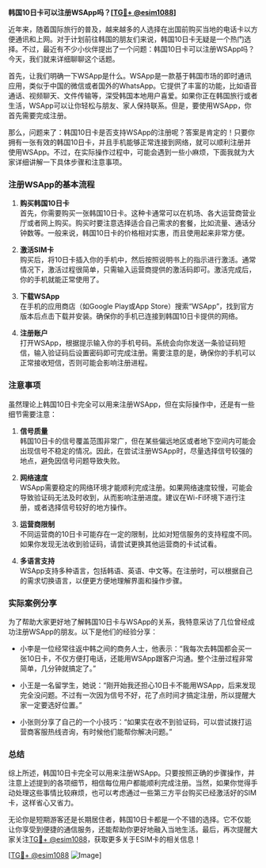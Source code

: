 **韩国10日卡可以注册WSApp吗？[[TG💪+ @esim1088](https://t.me/s/esim1088)]**

近年来，随着国际旅行的普及，越来越多的人选择在出国前购买当地的电话卡以方便通讯和上网。对于计划前往韩国的朋友们来说，韩国10日卡无疑是一个热门选择。不过，最近有不少小伙伴提出了一个问题：韩国10日卡可以注册WSApp吗？今天，我们就来详细聊聊这个话题。

首先，让我们明确一下WSApp是什么。WSApp是一款基于韩国市场的即时通讯应用，类似于中国的微信或者国外的WhatsApp。它提供了丰富的功能，比如语音通话、视频聊天、文件传输等，深受韩国本地用户喜爱。如果你正在韩国旅行或者生活，WSApp可以让你轻松与朋友、家人保持联系。但是，要使用WSApp，你首先需要完成注册。

那么，问题来了：韩国10日卡是否支持WSApp的注册呢？答案是肯定的！只要你拥有一张有效的韩国10日卡，并且手机能够正常连接到网络，就可以顺利注册并使用WSApp。不过，在实际操作过程中，可能会遇到一些小麻烦，下面我就为大家详细讲解一下具体步骤和注意事项。

### 注册WSApp的基本流程

1. **购买韩国10日卡**  
   首先，你需要购买一张韩国10日卡。这种卡通常可以在机场、各大运营商营业厅或者网上购买。购买时要注意选择适合自己需求的套餐，比如流量、通话分钟数等。一般来说，韩国10日卡的价格相对实惠，而且使用起来非常方便。

2. **激活SIM卡**  
   购买后，将10日卡插入你的手机中，然后按照说明书上的指示进行激活。通常情况下，激活过程很简单，只需输入运营商提供的激活码即可。激活完成后，你的手机就能正常使用了。

3. **下载WSApp**  
   在手机的应用商店（如Google Play或App Store）搜索“WSApp”，找到官方版本后点击下载并安装。确保你的手机已连接到韩国10日卡提供的网络。

4. **注册账户**  
   打开WSApp，根据提示输入你的手机号码。系统会向你发送一条验证码短信，输入验证码后设置密码即可完成注册。需要注意的是，确保你的手机可以正常接收短信，否则可能会影响注册进程。

### 注意事项

虽然理论上韩国10日卡完全可以用来注册WSApp，但在实际操作中，还是有一些细节需要注意：

1. **信号质量**  
   韩国10日卡的信号覆盖范围非常广，但在某些偏远地区或者地下空间内可能会出现信号不稳定的情况。因此，在尝试注册WSApp时，尽量选择信号较强的地点，避免因信号问题导致失败。

2. **网络速度**  
   WSApp需要稳定的网络环境才能顺利完成注册。如果网络速度较慢，可能会导致验证码无法及时收到，从而影响注册进度。建议在Wi-Fi环境下进行注册，或者选择信号较好的地方操作。

3. **运营商限制**  
   不同运营商的10日卡可能存在一定的限制，比如对短信服务的支持程度不同。如果你发现无法收到验证码，请尝试更换其他运营商的卡试试看。

4. **多语言支持**  
   WSApp支持多种语言，包括韩语、英语、中文等。在注册时，可以根据自己的需求切换语言，以便更方便地理解界面和操作步骤。

### 实际案例分享

为了帮助大家更好地了解韩国10日卡与WSApp的关系，我特意采访了几位曾经成功注册WSApp的朋友。以下是他们的经验分享：

- 小李是一位经常往返中韩之间的商务人士，他表示：“我每次去韩国都会买一张10日卡，不仅方便打电话，还能用WSApp跟客户沟通。整个注册过程非常简单，几分钟就搞定了。”

- 小王是一名留学生，她说：“刚开始我还担心10日卡不能用WSApp，后来发现完全没问题。不过有一次因为信号不好，花了点时间才搞定注册，所以提醒大家一定要选好位置。”

- 小张则分享了自己的一个小技巧：“如果实在收不到验证码，可以尝试拨打运营商客服热线咨询，有时候他们能帮你解决问题。”

### 总结

综上所述，韩国10日卡完全可以用来注册WSApp。只要按照正确的步骤操作，并注意上述提到的各项细节，相信每位用户都能顺利完成注册。当然，如果你觉得手动处理这些事情比较麻烦，也可以考虑通过一些第三方平台购买已经激活好的SIM卡，这样省心又省力。

无论你是短期游客还是长期居住者，韩国10日卡都是一个不错的选择。它不仅能让你享受到便捷的通信服务，还能帮助你更好地融入当地生活。最后，再次提醒大家关注[TG💪+ @esim1088](https://t.me/s/esim1088)，获取更多关于ESIM卡的相关信息！

[[TG💪+ @esim1088](https://t.me/s/esim1088) ![Image](https://i.postimg.cc/4NQfJmqS/Snipaste-2025-05-13-00-14-12.png)]